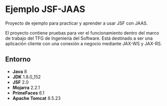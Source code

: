 # Ejemplo JSF-JAAS

Proyecto de ejemplo para practicar y aprender a usar JSF con JAAS.

El proyecto contiene pruebas para ver el funcionamiento dentro del marco de trabajo del TFG de Ingeniería del Software. Está destinado a ser una aplicación cliente con una conexión a negocio mediante JAX-WS y JAX-RS.

## Entorno

 - **Java** 8
 - **JDK** 1.8.0_152
 - **JSF** 2.0
 - **Mojarra** 2.2.1
 - **PrimeFaces** 6.1
 - **Apache Tomcat** 8.5.23